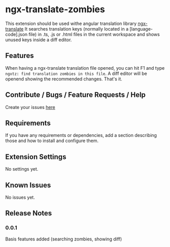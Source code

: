 # ngx-translate-zombies

This extension should be used withe angular translation library [ngx-translate](https://github.com/ngx-translate/core)
It searches translation keys (normally located in a [language-code].json file) in .ts, .js or .html files
in the current workspace and shows unused keys inside a diff editor.

## Features

When having a ngx-translate translation file opened, you can hit F1 and type ```ngxtz: find translation zombies in this file```.
A diff editor will be openend showing the recommended changes. That's it.

## Contribute / Bugs / Feature Requests / Help

Create your issues [here](https://github.com/seveves/ngx-translate-zombies)

## Requirements

If you have any requirements or dependencies, add a section describing those and how to install and configure them.

## Extension Settings

No settings yet.

## Known Issues

No issues yet.

## Release Notes

### 0.0.1
Basis features added (searching zombies, showing diff)
